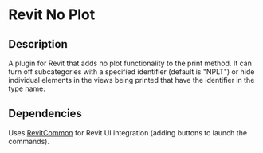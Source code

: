 # Revit No Plot

## Description
A plugin for Revit that adds no plot functionality to the print method. It can turn off subcategories with a specified identifier (default is "NPLT") or hide individual elements in the views being printed that have the identifier in the type name.

## Dependencies
Uses [RevitCommon](https://github.com/logant/RevitCommon) for Revit UI integration (adding buttons to launch the commands).
